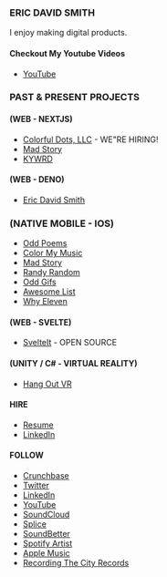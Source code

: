 ### ERIC DAVID SMITH

<!-- ![Erictherobot's GitHub activity graph](https://activity-graph.herokuapp.com/graph?username=erictherobot&hide_border=true&theme=redical)


[![Erictherobot's GitHub stats](https://github-readme-stats.vercel.app/api?username=erictherobot&show_icons=true&theme=radical_)](https://github.com/anuraghazra/github-readme-stats) 

![Erictherobot's github stats](https://github-readme-stats.vercel.app/api/top-langs/?username=erictherobot&theme=radical_&layout=compact)

<img src="https://github-readme-streak-stats.herokuapp.com/?user=erictherobot"></img> -->

I enjoy making digital products. 

#### Checkout My Youtube Videos

- [YouTube](https://www.youtube.com/ericdavidsmith)

### PAST & PRESENT PROJECTS

#### (WEB - NEXTJS)
- [Colorful Dots, LLC](http://colorfuldots.com) - WE"RE HIRING! 
- [Mad Story](http://madstory.com)
- [KYWRD](http://kywrd.com)

#### (WEB - DENO)
- [Eric David Smith](http://ericdavidsmith.com)

### (NATIVE MOBILE - IOS) 
- [Odd Poems](https://apps.apple.com/us/app/odd-poems/id1419205545)
- [Color My Music](https://apps.apple.com/us/app/color-my-music/id1330987072)
- [Mad Story](https://apps.apple.com/us/app/mad-story/id1433966606)
- [Randy Random](https://apps.apple.com/us/app/randy-random/id1291800782)
- [Odd Gifs](https://apps.apple.com/us/app/odd-gifs/id1422519130)
- [Awesome List](https://apps.apple.com/us/app/awesome-list/id1318781522)
- [Why Eleven](https://apps.apple.com/us/app/whyeleven/id1234009359)

#### (WEB - SVELTE)
- [SvelteIt](http://docs.svelteit.dev) - OPEN SOURCE

#### (UNITY / C# - VIRTUAL REALITY)
- [Hang Out VR](https://sidequestvr.com/app/1391)

#### HIRE
- [Resume](https://colorfuldots.s3.amazonaws.com/eric-david-smith/eric-david-smith-resume-2020.pdf)
- [LinkedIn](https://linkedin.com/in/erictherobot)

#### FOLLOW
- [Crunchbase](https://www.crunchbase.com/person/eric-david-smith)
- [Twitter](https://twitter.com/erictherobot)
- [LinkedIn](https://linkedin.com/in/erictherobot)
- [YouTube](https://www.youtube.com/c/EricDavidSmith?sub_confirmation=1)
- [SoundCloud](https://soundcloud.com/erictherobot)
- [Splice](https://splice.com/erictherobot)
- [SoundBetter](https://soundbetter.com/profiles/16640-eric-david-smith)
- [Spotify Artist](https://open.spotify.com/artist/29ICzY0EqMgWD1icKgrnjh)
- [Apple Music](https://music.apple.com/us/artist/eric-david-smith/1540321498)
- [Recording The City Records](https://recordingthecity.com)
